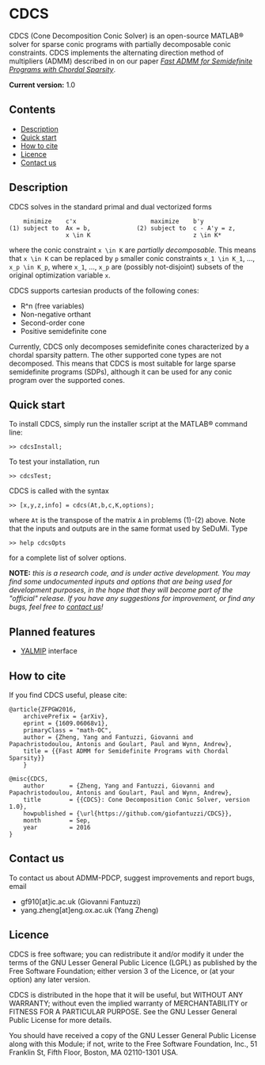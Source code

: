 # CDCS

CDCS (Cone Decomposition Conic Solver) is an open-source MATLAB&reg; solver for sparse conic programs with partially decomposable conic constraints. CDCS implements the alternating direction method of multipliers (ADMM) 
described in on our paper [_Fast ADMM for Semidefinite Programs with Chordal Sparsity_](https://arxiv.org/pdf/1609.06068v1.pdf).

**Current version:** 1.0


## Contents
* [Description](#Description)
* [Quick start](#QuickStart)
* [How to cite](#References)
* [Licence](#Licence)
* [Contact us](#Contacts)


## Description<a name="Description"></a>

CDCS solves in the standard primal and dual vectorized forms

		minimize 	c'x						maximize 	b'y
	(1)	subject to	Ax = b,				(2)	subject to	c - A'y = z,	
					x \in K								z \in K*

where the conic constraint `x \in K` are _partially decomposable_. This means that
`x \in K` can be replaced by `p` smaller conic constraints `x_1 \in K_1`, ..., 
`x_p \in K_p`, where `x_1`, ..., `x_p` are (possibly not-disjoint) subsets of the
original optimization variable `x`.

CDCS supports cartesian products of the following cones:

* R^n (free variables)
* Non-negative orthant
* Second-order cone
* Positive semidefinite cone

Currently, CDCS only decomposes semidefinite cones characterized by a chordal 
sparsity pattern. The other supported cone types are not decomposed. 
This means that CDCS is most suitable for large sparse semidefinite programs (SDPs),
although it can be used for any conic program over the supported cones.



## Quick start<a name="QuickStart"></a>

To install CDCS, simply run the installer script at the MATLAB&reg; command line:

	>> cdcsInstall;

To test your installation, run 

	>> cdcsTest;
	
CDCS is called with the syntax

	>> [x,y,z,info] = cdcs(At,b,c,K,options);
	
where `At` is the transpose of the matrix `A` in problems (1)-(2) above. 
Note that the inputs and outputs are in the same format used by SeDuMi. Type

	>> help cdcsOpts
	
for a complete list of solver options.
	
**NOTE:** _this is a research code, and is under active development. You may find 
some undocumented inputs and options that are being used for development 
purposes, in the hope that they will become part of the "official" release. If 
you have any suggestions for improvement, or find any bugs, feel free to [contact us](Contacts)!_


## Planned features<a name="PlannedFeats"></a>

* [YALMIP](https://yalmip.github.io/) interface


## How to cite<a name="References"></a>

If you find CDCS useful, please cite:

```
@article{ZFPGW2016,
	archivePrefix = {arXiv},
	eprint = {1609.06068v1},
	primaryClass = "math-OC",
	author = {Zheng, Yang and Fantuzzi, Giovanni and Papachristodoulou, Antonis and Goulart, Paul and Wynn, Andrew},
	title = {{Fast ADMM for Semidefinite Programs with Chordal Sparsity}}
	}
	
@misc{CDCS,
    author       = {Zheng, Yang and Fantuzzi, Giovanni and Papachristodoulou, Antonis and Goulart, Paul and Wynn, Andrew},
    title        = {{CDCS}: Cone Decomposition Conic Solver, version 1.0},
    howpublished = {\url{https://github.com/giofantuzzi/CDCS}},
    month        = Sep,
    year         = 2016
}
```

## Contact us<a name="Contacts"></a>
To contact us about ADMM-PDCP, suggest improvements and report bugs, email
* gf910[at]ic.ac.uk (Giovanni Fantuzzi)
* yang.zheng[at]eng.ox.ac.uk	(Yang Zheng)


## Licence<a name="Licence"></a>

CDCS is free software; you can redistribute it and/or modify it under the terms 
of the GNU Lesser General Public Licence (LGPL) as published by the Free Software
Foundation; either version 3 of the Licence, or (at your option) any later version.

CDCS is distributed in the hope that it will be useful, but WITHOUT ANY WARRANTY;
without even the implied warranty of MERCHANTABILITY or FITNESS FOR A PARTICULAR
PURPOSE. See the GNU Lesser General Public License for more details.

You should have received a copy of the GNU Lesser General Public License along 
with this Module; if not, write to the Free Software Foundation, Inc., 
51 Franklin St, Fifth Floor, Boston, MA 02110-1301 USA.
